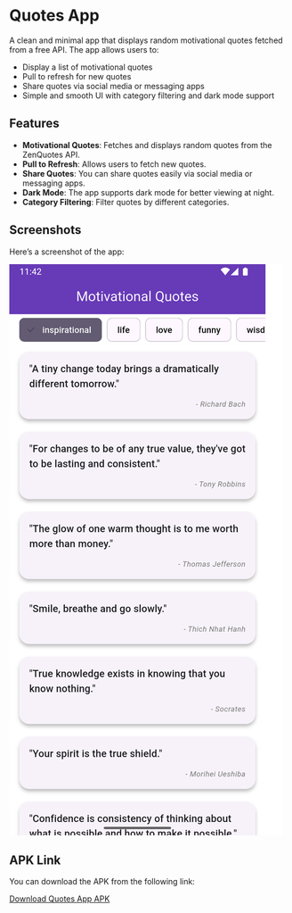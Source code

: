 # Quotes App

A clean and minimal app that displays random motivational quotes fetched from a free API. The app allows users to:

- Display a list of motivational quotes
- Pull to refresh for new quotes
- Share quotes via social media or messaging apps
- Simple and smooth UI with category filtering and dark mode support

## Features

- **Motivational Quotes**: Fetches and displays random quotes from the ZenQuotes API.
- **Pull to Refresh**: Allows users to fetch new quotes.
- **Share Quotes**: You can share quotes easily via social media or messaging apps.
- **Dark Mode**: The app supports dark mode for better viewing at night.
- **Category Filtering**: Filter quotes by different categories.

## Screenshots

Here’s a screenshot of the app:

![Screenshot](assets/screenshot1.png)

## APK Link

You can download the APK from the following link:

[Download Quotes App APK](https://drive.google.com/file/d/1Y0FzBFj-EyKpjSNYu00_Xr9aP-svUgBT/view?usp=drivesdk)
